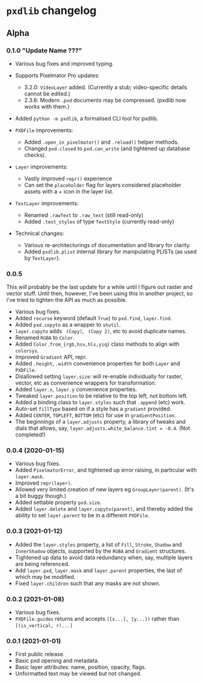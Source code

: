 # `pxdlib` changelog

## Alpha

### 0.1.0 "Update Name ???"

- Various bug fixes and improved typing.
- Supports Pixelmator Pro updates:
    - 3.2.0: `VideoLayer` added. (Currently a stub; video-specific details cannot be edited.)
    - 2.3.6: Modern `.pxd` documents may be compressed. (pxdlib now works with them.)

- Added `python -m pxdlib`, a formalised CLI tool for pxdlib.

- `PXDFile` improvements:
    - Added `.open_in_pixelmator()` and `.reload()` helper methods.
    - Changed `pxd.closed` to `pxd.can_write` (and tightened up database checks).

- `Layer` improvements:
    - Vastly improved `repr()` experience
    - Can set the `placeholder` flag for layers considered placeholder assets with a + icon in the layer list.

- `TextLayer` improvements:
    - Renamed `.rawText` to `.raw_text` (still read-only)
    - Added `.text_styles` of type `TextStyle` (currently read-only)

- Technical changes:
    - Various re-architecturings of documentation and library for clarity.
    - Added `pxdlib.plist` internal library for manipulating PLISTs (as used by `TextLayer`).

### 0.0.5

This will probably be the last update for a while until I figure out raster and vector stuff. Until then, however, I've been using this in another project, so I've tried to tighten the API as much as possible. 

- Various bug fixes.
- Added `recurse` keyword (default `True`) to `pxd.find`, `layer.find`.
- Added `pxd.copyto` as a wrapper to `shutil`.
- `layer.copyto` adds ` (Copy)`, ` (Copy 2)`, etc to avoid duplicate names.
- Renamed `RGBA` to `Color`.
- Added `Color.from_{rgb,hsv,hls,yiq}` class methods to align with `colorsys`.
- Improved `Gradient` API, repr.
- Added `.height`, `.width` convenience properties for both `Layer` and `PXDFile`.
- Disallowed setting `layer.size`: will re-enable individually for raster, vector, etc as convenience wrappers for transformation.
- Added `layer.x`, `layer.y` convenience properties.
- Tweaked `layer.position` to be relative to the top left, not bottom left.
- Added a binding class to `layer.styles` such that `.append` (etc) work.
- Auto-set `fillType` based on if a style has a `gradient` provided.
- Added `CENTER`, `TOPLEFT`, `BOTTOM` (etc) for use in `gradientPosition`.
- The beginnings of a `layer.adjusts` property, a library of tweaks and dials that allows, say, `layer.adjusts.white_balance.tint = -0.4`. (Not completed!)

### 0.0.4 (2020-01-15)

- Various bug fixes.
- Added `PixelmatorError`, and tightened up error raising, in particular with `layer.mask`.
- Improved `repr(layer)`.
- Allowed very limited creation of new layers eg `GroupLayer(parent)`. (It's a bit buggy though.)
- Added settable property `pxd.size`.
- Added `layer.delete` and `layer.copyto(parent)`, and thereby added the ability to set `layer.parent` to be in a different `PXDFile`.

### 0.0.3 (2021-01-12)

- Added the `layer.styles` property, a list of `Fill`, `Stroke`, `Shadow` and `InnerShadow` objects, supported by the `RGBA` and `Gradient` structures.
- Tightened up data to avoid data redundancy when, say, multiple layers are being referenced.
- Add `layer.pxd`, `layer.mask` and `layer.parent` properties, the last of which may be modified.
- Fixed `layer.children` such that any masks are not shown.

### 0.0.2 (2021-01-08)

- Various bug fixes.
- `PXDFile.guides` returns and accepts `([x...], [y...])` rather than `[(is_vertical, r)...]`

### 0.0.1 (2021-01-01)

- First public release.
- Basic pxd opening and metadata.
- Basic layer attributes: name, position, opacity, flags.
- Unformatted text may be viewed but not changed.
